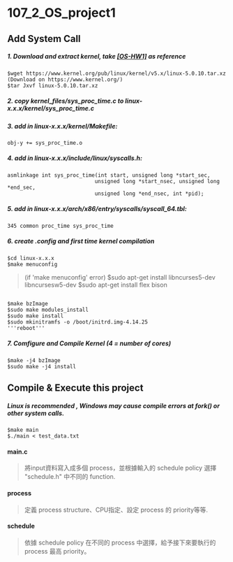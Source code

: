 # 107_2_OS_project1

## Add System Call
##### 1. Download and extract kernel, take [[OS-HW1]](https://docs.google.com/presentation/d/1KwS9PuGZxLXQ9IEYJE7KUhnz3bHohJLWOH-CRGZkC40/edit#slide=id.p25) as reference
<pre><code>$wget https://www.kernel.org/pub/linux/kernel/v5.x/linux-5.0.10.tar.xz (Download on https://www.kernel.org/)
$tar Jxvf linux-5.0.10.tar.xz
</code></pre>
##### 2. copy  kernel_files/sys_proc_time.c  to  linux-x.x.x/kernel/sys_proc_time.c

##### 3. add in linux-x.x.x/kernel/Makefile:
<pre><code>obj-y += sys_proc_time.o</code></pre>

##### 4. add in linux-x.x.x/include/linux/syscalls.h:
<pre><code>asmlinkage int sys_proc_time(int start, unsigned long *start_sec,
                            unsigned long *start_nsec, unsigned long *end_sec, 
                            unsigned long *end_nsec, int *pid);
</code></pre>

##### 5. add in linux-x.x.x/arch/x86/entry/syscalls/syscall_64.tbl:
<pre><code>345 common proc_time sys_proc_time</code></pre>

##### 6. create .config and first time kernel compilation
<pre><code>$cd linux-x.x.x
$make menuconfig
</code></pre>
> (if 'make menuconfig' error)
> $sudo apt-get install libncurses5-dev libncursesw5-dev
> $sudo apt-get install flex bison
<pre><code>
$make bzImage
$sudo make modules_install
$sudo make install
$sudo mkinitramfs -o /boot/initrd.img-4.14.25
'''reboot'''</code></pre>

##### 7. Comfigure and Compile Kernel (4 = number of cores)
<pre><code>$make -j4 bzImage
$sudo make -j4 install</code></pre>

## Compile & Execute this project
##### Linux is recommended , Windows may cause compile errors at fork() or other system calls.
<pre><code>$make main
$./main < test_data.txt</code></pre>


#### main.c
> 將input資料寫入成多個 process，並根據輸入的 schedule policy 選擇 "schedule.h" 中不同的 function.

#### process
> 定義 process structure、CPU指定、設定 process 的 priority等等.

#### schedule
> 依據 schedule policy 在不同的 process 中選擇，給予接下來要執行的 process 最高 priority。


